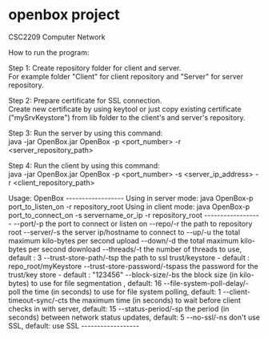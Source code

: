 openbox project
===============
CSC2209 Computer Network

How to run the program:

Step 1: Create repository folder for client and server.<br>
For example folder "Client" for client repository and "Server" for server repository.

Step 2: Prepare certificate for SSL connection.<br>
Create new certificate by using keytool or just copy existing certificate ("mySrvKeystore") from lib folder to the client's and server's repository.

Step 3: Run the server by using this command:<br>
java  -jar OpenBox.jar OpenBox -p <port_number> -r <server_repository_path>

Step 4: Run the client by using this command:<br>
java -jar OpenBox.jar OpenBox -p <port_number> -s <server_ip_address> -r <client_repository_path>




Usage:
	OpenBox
	------------------
	Using in server mode: java OpenBox-p port_to_listen_on -r repository_root
	Using in client mode: java OpenBox-p port_to_connect_on -s servername_or_ip -r repository_root
	------------------
	--port/-p	the port to connect or listen on
	--repo/-r	the path to repository root
	--server/-s	the server ip/hostname to connect to
	--up/-u	the total maximum kilo-bytes per second upload
	--down/-d	the total maximum kilo-bytes per second download
	--threads/-t	the number of threads to use, default : 3
	--trust-store-path/-tsp	the path to ssl trust/keystore - default : repo_root/myKeystore
	--trust-store-password/-tspass	the password for the trust/key store - default : "123456"
	--block-size/-bs	the block size (in kilo-bytes) to use for file segmentation , default: 16
	--file-system-poll-delay/-poll	the time (in seconds) to use for file system polling, default: 1
	--client-timeout-sync/-cts	the maximum time (in seconds) to wait before client checks in with server, default: 15
	--status-period/-sp	the period (in seconds) between network status updates, default: 5
	--no-ssl/-ns	don't use SSL, default: use SSL
	------------------
